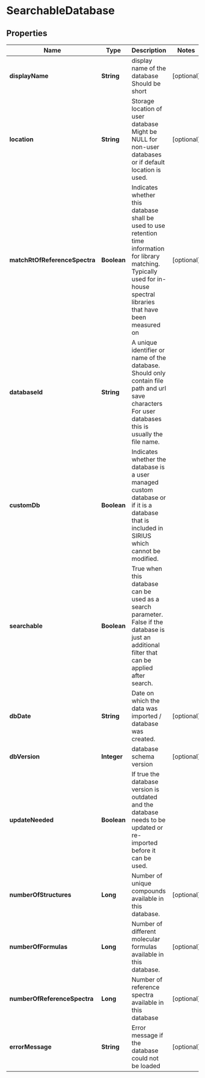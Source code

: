 

# SearchableDatabase


## Properties

| Name | Type | Description | Notes |
|------------ | ------------- | ------------- | -------------|
|**displayName** | **String** | display name of the database  Should be short |  [optional] |
|**location** | **String** | Storage location of user database  Might be NULL for non-user databases or if default location is used. |  [optional] |
|**matchRtOfReferenceSpectra** | **Boolean** | Indicates whether this database shall be used to use retention time information for library matching.  Typically used for in-house spectral libraries that have been measured on |  [optional] |
|**databaseId** | **String** | A unique identifier or name of the database.  Should only contain file path and url save characters  For user databases this is usually the file name. |  |
|**customDb** | **Boolean** | Indicates whether the database is a user managed custom database or if it is a  database that is included in SIRIUS which cannot be modified. |  |
|**searchable** | **Boolean** | True when this database can be used as a search parameter.  False if the database is just an additional filter that can be applied after search. |  |
|**dbDate** | **String** | Date on which the data was imported / database was created. |  [optional] |
|**dbVersion** | **Integer** | database schema version |  [optional] |
|**updateNeeded** | **Boolean** | If true the database version is outdated and the database needs to be updated or re-imported before it can be used. |  |
|**numberOfStructures** | **Long** | Number of unique compounds available in this database. |  [optional] |
|**numberOfFormulas** | **Long** | Number of different molecular formulas available in this database. |  [optional] |
|**numberOfReferenceSpectra** | **Long** | Number of reference spectra available in this database |  [optional] |
|**errorMessage** | **String** | Error message if the database could not be loaded |  [optional] |



